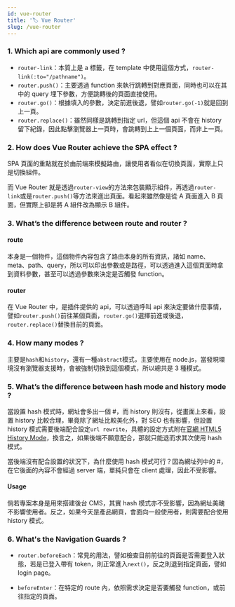 ```yaml
---
id: vue-router
title: '🏷️ Vue Router'
slug: /vue-router
---
```


### 1. Which api are commonly used ?

- `router-link`：本質上是 a 標籤，在 template 中使用這個方式，`router-link(:to="/pathname")`。
- `router.push()`：主要透過 function 來執行跳轉到對應頁面，同時也可以在其中的 query 埋下參數，方便跳轉後的頁面直接使用。
- `router.go()`：根據填入的參數，決定前進後退，譬如`router.go(-1)`就是回到上一頁。
- `router.replace()`：雖然同樣是跳轉到指定 url，但這個 api 不會在 history 留下紀錄，因此點擊瀏覽器上一頁時，會跳轉到上上一個頁面，而非上一頁。

### 2. How does Vue Router achieve the SPA effect ?

SPA 頁面的重點就在於由前端來模擬路由，讓使用者看似在切換頁面，實際上只是切換組件。

而 Vue Router 就是透過`router-view`的方法來包裝顯示組件，再透過`router-link`或是`router.push()`等方法來進出頁面。看起來雖然像是從 A 頁面進入 B 頁面，但實際上卻是將 A 組件改為顯示 B 組件。

### 3. What’s the difference between route and router ?

#### route

本身是一個物件，這個物件內容包含了路由本身的所有資訊，諸如 name、meta、path、query，所以可以印出參數或是路徑，可以透過進入這個頁面時拿到資料參數，甚至可以透過參數來決定是否觸發 function。

#### router

在 Vue Router 中，是插件提供的 api，可以透過呼叫 api 來決定要做什麼事情，譬如`router.push()`前往某個頁面，`router.go()`選擇前進或後退，`router.replace()`替換目前的頁面。

### 4. How many modes ?

主要是`hash`和`history`，還有一種`abstract`模式，主要使用在 node.js，當發現環境沒有瀏覽器支援時，會被強制切換到這個模式，所以總共是 3 種模式。

### 5. What’s the difference between hash mode and history mode ?

當設置 hash 模式時，網址會多出一個 #，而 history 則沒有，從畫面上來看，設置 history 比較合理，畢竟除了網址比較美化外，對 SEO 也有影響，但設置 history 模式需要後端配合設定`url rewrite`，具體的設定方式附在[官網 HTML5 History Mode](https://router.vuejs.org/guide/essentials/history-mode.html#example-server-configurations)，換言之，如果後端不願意配合，那就只能退而求其次使用 hash 模式。

當後端沒有配合設置的狀況下，為什麼使用 hash 模式可行？因為網址列中的 #，在它後面的內容不會經過 server 端，單純只會在 client 處理，因此不受影響。

#### Usage

倘若專案本身是用來搭建後台 CMS，其實 hash 模式亦不受影響，因為網址美醜不影響使用者。反之，如果今天是產品網頁，會面向一般使用者，則需要配合使用 history 模式。

### 6. What's the Navigation Guards ?

- `router.beforeEach`：常見的用法，譬如檢查目前前往的頁面是否需要登入狀態，若是已登入帶有 token，則正常進入`next()`，反之則退到指定頁面，譬如 login page。

- `beforeEnter`：在特定的 route 內，依照需求決定是否要觸發 function，或前往指定的頁面。

<!-- ### 7. How many Navigation Guards ?

- `router.beforeEach`：註冊在全域的`router`檢測，`to`代表要前往的`router`，`from`則是來自哪裡？`next`選擇調用的方法，常見是選擇前往某頁面或是選擇中斷。
- `router.beforeEnter`：參數同`router.beforeEach`相同，但使用在單一的`router`內。
- 下述守衛則較少使用：
  - `router.beforeResolve`
  - `router.beforeRouteEnter`
  - `router.beforeRouteUpdate`
  - `router.beforeRouteLeave` -->
